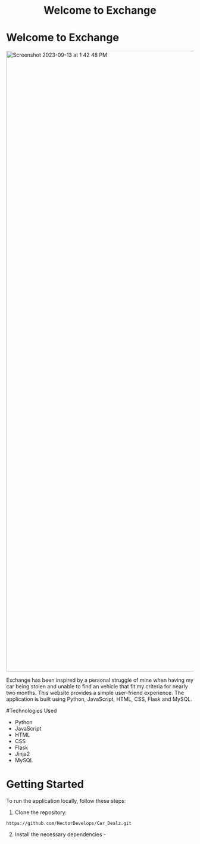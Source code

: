 <h1 align='center'>Welcome to Exchange</h1>

# Welcome to Exchange 

<img width="1665" alt="Screenshot 2023-09-13 at 1 42 48 PM" src="https://github.com/HectorDevelops/Car_Dealz/assets/55935722/5cd18034-b1c8-4adf-9c07-461e2308a7ed">


Exchange has been inspired by a personal struggle of mine when having my car being stolen and unable to find an vehicle that fit my criteria for nearly two months. This website provides a simple user-friend experience. The application is built using Python, JavaScript, HTML, CSS, Flask and MySQL. 

#Technologies Used 
* Python 
* JavaScript
* HTML 
* CSS
* Flask
* Jinja2
* MySQL


# Getting Started 
To run the application locally, follow these steps:

1. Clone the repository:
```
https://github.com/HectorDevelops/Car_Dealz.git
```
2. Install the necessary dependencies - 


